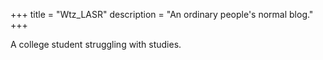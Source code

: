 +++
title = "Wtz_LASR"
description = "An ordinary people's normal blog."
+++

A college student struggling with studies.